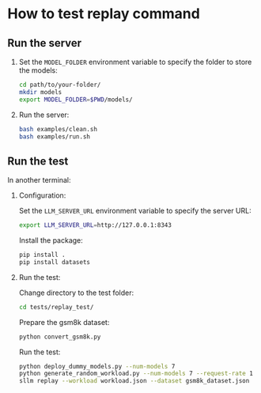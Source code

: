 # How to test replay command

## Run the server

1. Set the `MODEL_FOLDER` environment variable to specify the folder to store the models:

    ```sh
    cd path/to/your-folder/
    mkdir models
    export MODEL_FOLDER=$PWD/models/
    ```

2. Run the server:

    ```sh
    bash examples/clean.sh
    bash examples/run.sh
    ```

## Run the test

In another terminal:

1. Configuration:

    Set the `LLM_SERVER_URL` environment variable to specify the server URL:

    ```sh
    export LLM_SERVER_URL=http://127.0.0.1:8343
    ```

    Install the package:

    ```sh
    pip install .
    pip install datasets
    ```
    <!-- I want to add datasets to requirements.txt but it would cause unwanted errors(Segmentation fault). So, I will leave it as a manual step for now. -->

2. Run the test:

    Change directory to the test folder:

    ```sh
    cd tests/replay_test/
    ```

    Prepare the gsm8k dataset:

    ```sh
    python convert_gsm8k.py
    ```

    Run the test:
    ```sh
    python deploy_dummy_models.py --num-models 7
    python generate_random_workload.py --num-models 7 --request-rate 1 --duration-minutes 1
    sllm replay --workload workload.json --dataset gsm8k_dataset.json
    ```

